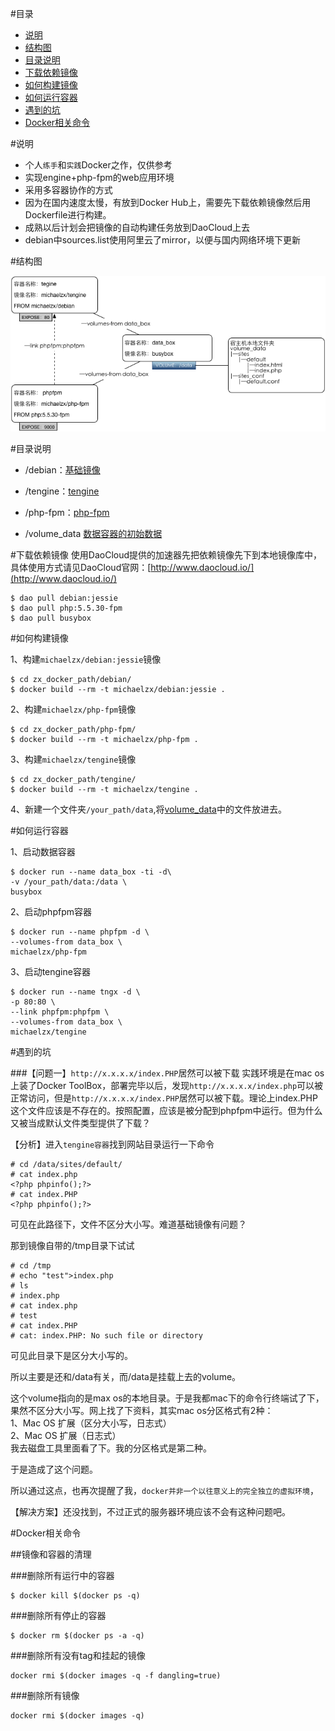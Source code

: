 #目录 
* [说明](#说明)
* [结构图](#结构图)
* [目录说明](#目录说明)
* [下载依赖镜像](#下载依赖镜像)
* [如何构建镜像](#如何构建镜像)
* [如何运行容器](#如何运行容器)
* [遇到的坑](#遇到的坑)
* [Docker相关命令](#Docker相关命令)

#说明 
* 个人`练手`和`实践`Docker之作，仅供参考
* 实现engine+php-fpm的web应用环境
* 采用多容器协作的方式
* 因为在国内速度太慢，有放到Docker Hub上，需要先下载依赖镜像然后用Dockerfile进行构建。
* 成熟以后计划会把镜像的自动构建任务放到DaoCloud上去
* debian中sources.list使用阿里云了mirror，以便与国内网络环境下更新

#结构图

![architecture.jpg](architecture.jpg  "architecture.jpg")

#目录说明

* /debian：[基础镜像](/debian)

* /tengine：[tengine](/tengine)

* /php-fpm：[php-fpm](/php-fpm)

* /volume_data [数据容器的初始数据](/volume_data)

#下载依赖镜像
使用DaoCloud提供的加速器先把依赖镜像先下到本地镜像库中，具体使用方式请见DaoCloud官网：[http://www.daocloud.io/](http://www.daocloud.io/)

```
$ dao pull debian:jessie
$ dao pull php:5.5.30-fpm
$ dao pull busybox
```

#如何构建镜像

1、构建`michaelzx/debian:jessie`镜像

```
$ cd zx_docker_path/debian/
$ docker build --rm -t michaelzx/debian:jessie .
```
2、构建`michaelzx/php-fpm`镜像

```
$ cd zx_docker_path/php-fpm/
$ docker build --rm -t michaelzx/php-fpm .
```
3、构建`michaelzx/tengine`镜像

```
$ cd zx_docker_path/tengine/
$ docker build --rm -t michaelzx/tengine .
```

4、新建一个文件夹`/your_path/data`,将[volume_data](/volume_data)中的文件放进去。

#如何运行容器

1、启动数据容器

```
$ docker run --name data_box -ti -d\
-v /your_path/data:/data \
busybox
```

2、启动phpfpm容器

```
$ docker run --name phpfpm -d \
--volumes-from data_box \
michaelzx/php-fpm

```

3、启动tengine容器

```
$ docker run --name tngx -d \
-p 80:80 \
--link phpfpm:phpfpm \
--volumes-from data_box \
michaelzx/tengine
```

#遇到的坑

###【问题一】`http://x.x.x.x/index.PHP`居然可以被下载
实践环境是在mac os上装了Docker ToolBox，部署完毕以后，发现`http://x.x.x.x/index.php`可以被正常访问，但是`http://x.x.x.x/index.PHP`居然可以被下载。理论上index.PHP这个文件应该是不存在的。按照配置，应该是被分配到phpfpm中运行。但为什么又被当成默认文件类型提供了下载？

【分析】进入`tengine容器`找到网站目录运行一下命令

```
# cd /data/sites/default/
# cat index.php
<?php phpinfo();?>
# cat index.PHP
<?php phpinfo();?>
```
可见在此路径下，文件不区分大小写。难道基础镜像有问题？

那到镜像自带的/tmp目录下试试

```
# cd /tmp
# echo "test">index.php
# ls
# index.php
# cat index.php
# test
# cat index.PHP
# cat: index.PHP: No such file or directory
```
可见此目录下是区分大小写的。 

所以主要是还和/data有关，而/data是挂载上去的volume。

这个volume指向的是max os的本地目录。于是我都mac下的命令行终端试了下，果然不区分大小写。网上找了下资料，其实mac os分区格式有2种：  
1、Mac OS 扩展（区分大小写，日志式）  
2、Mac OS 扩展（日志式）  
我去磁盘工具里面看了下。我的分区格式是第二种。 

于是造成了这个问题。

所以通过这点，也再次提醒了我，`docker并非一个以往意义上的完全独立的虚拟环境`，


【解决方案】还没找到，不过正式的服务器环境应该不会有这种问题吧。



#Docker相关命令

##镜像和容器的清理

###删除所有运行中的容器

```
$ docker kill $(docker ps -q)
```

###删除所有停止的容器

```
$ docker rm $(docker ps -a -q)
```

###删除所有没有tag和挂起的镜像

```
docker rmi $(docker images -q -f dangling=true)
```

###删除所有镜像

```
docker rmi $(docker images -q)
```